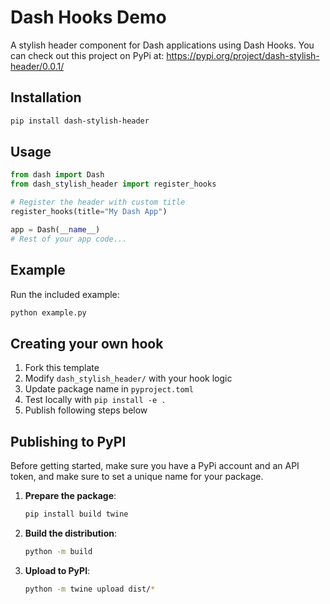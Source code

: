 # Dash Hooks Demo

A stylish header component for Dash applications using Dash Hooks. You can check out this project on PyPi at: https://pypi.org/project/dash-stylish-header/0.0.1/

## Installation

```bash
pip install dash-stylish-header
```

## Usage

```python
from dash import Dash
from dash_stylish_header import register_hooks

# Register the header with custom title
register_hooks(title="My Dash App")

app = Dash(__name__)
# Rest of your app code...
```

## Example

Run the included example:

```bash
python example.py
```

## Creating your own hook

1. Fork this template
2. Modify `dash_stylish_header/` with your hook logic 
3. Update package name in `pyproject.toml`
4. Test locally with `pip install -e .`
5. Publish following steps below


## Publishing to PyPI
Before getting started, make sure you have a PyPi account and an API token, and make sure to set a unique name for your package.

1. **Prepare the package**:
   ```bash
   pip install build twine
   ```

2. **Build the distribution**:
   ```bash
   python -m build
   ```

3. **Upload to PyPI**:
   ```bash
   python -m twine upload dist/*
   ```

